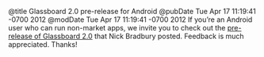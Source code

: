 @title Glassboard 2.0 pre-release for Android
@pubDate Tue Apr 17 11:19:41 -0700 2012
@modDate Tue Apr 17 11:19:41 -0700 2012
If you’re an Android user who can run non-market apps, we invite you to check out the <a href="http://nick.typepad.com/blog/2012/04/try-the-glassboard-v2-pre-release-for-android.html">pre-release of Glassboard 2.0</a> that Nick Bradbury posted. Feedback is much appreciated. Thanks!
